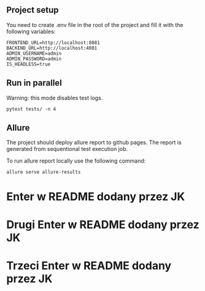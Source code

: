 ## Project setup

You need to create .env file in the root of the project and fill it with the following variables:

```
FRONTEND_URL=http://localhost:8081
BACKEND_URL=http://localhost:4001
ADMIN_USERNAME=admin
ADMIN_PASSWORD=admin
IS_HEADLESS=true
```


## Run in parallel

Warning: this mode disables test logs.

```
pytest tests/ -n 4
```


## Allure

The project should deploy allure report to github pages. The report is generated from sequentional test execution job.

To run allure report locally use the following command:

```
allure serve allure-results
```

# Enter w README dodany przez JK
# Drugi Enter w README dodany przez JK
# Trzeci Enter w README dodany przez JK